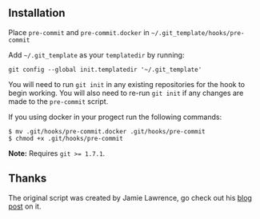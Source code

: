 ## Installation

Place `pre-commit` and `pre-commit.docker` in `~/.git_template/hooks/pre-commit`

Add `~/.git_template` as your `templatedir` by running:

```
git config --global init.templatedir '~/.git_template'
```

You will need to run `git init` in any existing repositories for the hook to begin working.
You will also need to re-run `git init` if any changes are made to the `pre-commit` script.

If you using docker in your progect run the following commands:

```
$ mv .git/hooks/pre-commit.docker .git/hooks/pre-commit
$ chmod +x .git/hooks/pre-commit
```

**Note:** Requires `git >= 1.7.1`.

## Thanks

The original script was created by Jamie Lawrence,
go check out his [blog post] on it.

[blog post]: http://jamie.ideasasylum.com/2013/02/06/preventing-the-stupid-mistakes-like-committing-focustrue/
